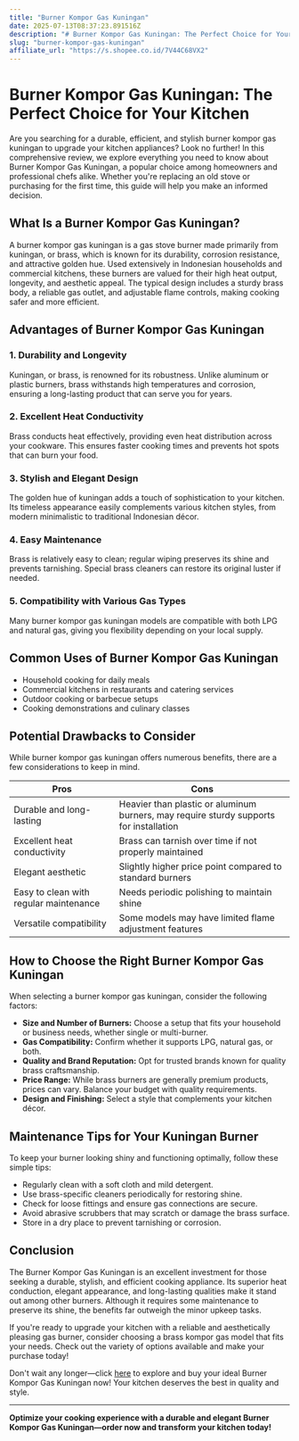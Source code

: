 ```yaml
---
title: "Burner Kompor Gas Kuningan"
date: 2025-07-13T08:37:23.891516Z
description: "# Burner Kompor Gas Kuningan: The Perfect Choice for Your Kitchen..."
slug: "burner-kompor-gas-kuningan"
affiliate_url: "https://s.shopee.co.id/7V44C68VX2"
---
```

# Burner Kompor Gas Kuningan: The Perfect Choice for Your Kitchen

Are you searching for a durable, efficient, and stylish burner kompor gas kuningan to upgrade your kitchen appliances? Look no further! In this comprehensive review, we explore everything you need to know about Burner Kompor Gas Kuningan, a popular choice among homeowners and professional chefs alike. Whether you're replacing an old stove or purchasing for the first time, this guide will help you make an informed decision.

## What Is a Burner Kompor Gas Kuningan?

A burner kompor gas kuningan is a gas stove burner made primarily from kuningan, or brass, which is known for its durability, corrosion resistance, and attractive golden hue. Used extensively in Indonesian households and commercial kitchens, these burners are valued for their high heat output, longevity, and aesthetic appeal. The typical design includes a sturdy brass body, a reliable gas outlet, and adjustable flame controls, making cooking safer and more efficient.

## Advantages of Burner Kompor Gas Kuningan

### 1. Durability and Longevity
Kuningan, or brass, is renowned for its robustness. Unlike aluminum or plastic burners, brass withstands high temperatures and corrosion, ensuring a long-lasting product that can serve you for years.

### 2. Excellent Heat Conductivity
Brass conducts heat effectively, providing even heat distribution across your cookware. This ensures faster cooking times and prevents hot spots that can burn your food.

### 3. Stylish and Elegant Design
The golden hue of kuningan adds a touch of sophistication to your kitchen. Its timeless appearance easily complements various kitchen styles, from modern minimalistic to traditional Indonesian décor.

### 4. Easy Maintenance
Brass is relatively easy to clean; regular wiping preserves its shine and prevents tarnishing. Special brass cleaners can restore its original luster if needed.

### 5. Compatibility with Various Gas Types
Many burner kompor gas kuningan models are compatible with both LPG and natural gas, giving you flexibility depending on your local supply.

## Common Uses of Burner Kompor Gas Kuningan

- Household cooking for daily meals
- Commercial kitchens in restaurants and catering services
- Outdoor cooking or barbecue setups
- Cooking demonstrations and culinary classes

## Potential Drawbacks to Consider

While burner kompor gas kuningan offers numerous benefits, there are a few considerations to keep in mind.

| **Pros** | **Cons** |
|--------------------------|----------------------------------|
| Durable and long-lasting | Heavier than plastic or aluminum burners, may require sturdy supports for installation |
| Excellent heat conductivity | Brass can tarnish over time if not properly maintained |
| Elegant aesthetic | Slightly higher price point compared to standard burners |
| Easy to clean with regular maintenance | Needs periodic polishing to maintain shine |
| Versatile compatibility | Some models may have limited flame adjustment features |

## How to Choose the Right Burner Kompor Gas Kuningan

When selecting a burner kompor gas kuningan, consider the following factors:

- **Size and Number of Burners:** Choose a setup that fits your household or business needs, whether single or multi-burner.
- **Gas Compatibility:** Confirm whether it supports LPG, natural gas, or both.
- **Quality and Brand Reputation:** Opt for trusted brands known for quality brass craftsmanship.
- **Price Range:** While brass burners are generally premium products, prices can vary. Balance your budget with quality requirements.
- **Design and Finishing:** Select a style that complements your kitchen décor.

## Maintenance Tips for Your Kuningan Burner

To keep your burner looking shiny and functioning optimally, follow these simple tips:

- Regularly clean with a soft cloth and mild detergent.
- Use brass-specific cleaners periodically for restoring shine.
- Check for loose fittings and ensure gas connections are secure.
- Avoid abrasive scrubbers that may scratch or damage the brass surface.
- Store in a dry place to prevent tarnishing or corrosion.

## Conclusion

The Burner Kompor Gas Kuningan is an excellent investment for those seeking a durable, stylish, and efficient cooking appliance. Its superior heat conduction, elegant appearance, and long-lasting qualities make it stand out among other burners. Although it requires some maintenance to preserve its shine, the benefits far outweigh the minor upkeep tasks.

If you're ready to upgrade your kitchen with a reliable and aesthetically pleasing gas burner, consider choosing a brass kompor gas model that fits your needs. Check out the variety of options available and make your purchase today!

Don't wait any longer—click [here](https://s.shopee.co.id/7V44C68VX2) to explore and buy your ideal Burner Kompor Gas Kuningan now! Your kitchen deserves the best in quality and style.

---

**Optimize your cooking experience with a durable and elegant Burner Kompor Gas Kuningan—order now and transform your kitchen today!**